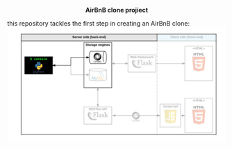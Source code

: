 <p align="center"><strong>AirBnB clone projiect</p></strong></p>

this repository tackles the first step in creating an AirBnB clone:
![the console](console.png)
